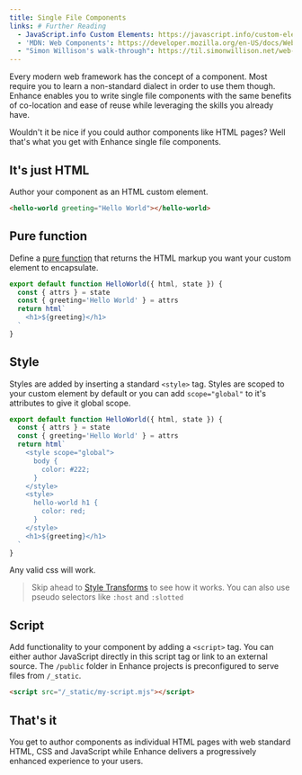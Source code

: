 ```yaml
---
title: Single File Components
links: # Further Reading
  - JavaScript.info Custom Elements: https://javascript.info/custom-elements
  - 'MDN: Web Components': https://developer.mozilla.org/en-US/docs/Web/Web_Components
  - "Simon Willison's walk-through": https://til.simonwillison.net/web-components/understanding-single-file-web-component
---
```


Every modern web framework has the concept of a component. Most require you to learn a non-standard dialect in order to use them though. Enhance enables you to write single file components with the same benefits of co-location and ease of reuse while leveraging the skills you already have.

Wouldn't it be nice if you could author components like HTML pages? Well that's what you get with Enhance single file components.

## It's just HTML

Author your component as an HTML custom element.
```html
<hello-world greeting="Hello World"></hello-world>
```

## Pure function

Define a [pure function](https://en.wikipedia.org/wiki/Pure_function) that returns the HTML markup you want your custom element to encapsulate.

```javascript
export default function HelloWorld({ html, state }) {
  const { attrs } = state
  const { greeting='Hello World' } = attrs
  return html`
    <h1>${greeting}</h1>
  `
}

```

## Style

Styles are added by inserting a standard `<style>` tag.
Styles are scoped to your custom element by default or you can add `scope="global"` to it's attributes to give it global scope.
```javascript
export default function HelloWorld({ html, state }) {
  const { attrs } = state
  const { greeting='Hello World' } = attrs
  return html`
    <style scope="global">
      body {
        color: #222;
      }
    </style>
    <style>
      hello-world h1 {
        color: red;
      }
    </style>
    <h1>${greeting}</h1>
  `
}

```
Any valid css will work.

> Skip ahead to [Style Transforms](/docs/learn/features/transforms/style-transforms) to see how it works. You can also use pseudo selectors like `:host` and `:slotted`


## Script

Add functionality to your component by adding a `<script>` tag.
You can either author JavaScript directly in this script tag or link to an external source.
The `/public` folder in Enhance projects is preconfigured to serve files from `/_static`.

```html
<script src="/_static/my-script.mjs"></script>
```

## That's it
You get to author components as individual HTML pages with web standard HTML, CSS and JavaScript while Enhance delivers a progressively enhanced experience to your users.

